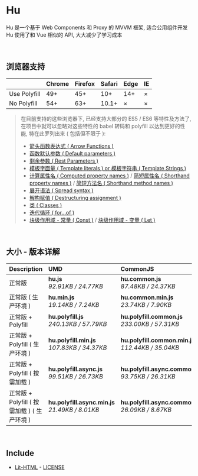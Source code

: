 # Hu
Hu 是一个基于 Web Components 和 Proxy 的 MVVM 框架, 适合公用组件开发<br>
Hu 使用了和 Vue 相似的 API, 大大减少了学习成本

<br>

## 浏览器支持

|              | Chrome | Firefox | Safari | Edge | IE |
| :-           | :-     | :-      | :-     | :-   | :- |
| Use Polyfill | 49+    | 45+     | 10+    | 14+  | ×  |
| No Polyfill  | 54+    | 63+     | 10.1+  | ×    | ×  |

> 在目前支持的这些浏览器下, 已经支持大部分的 ES5 / ES6 等特性及方法了,<br>
> 在项目中就可以忽略对这些特性的 babel 转码和 polyfill 以达到更好的性能, 特在此罗列出来 ( 包括但不限于 ): <br>
  > - [箭头函数表达式 ( Arrow Functions )](https://developer.mozilla.org/zh-CN/docs/Web/JavaScript/Reference/Functions/Arrow_functions)
  > - [函数默认参数 ( Default parameters )](https://developer.mozilla.org/zh-CN/docs/Web/JavaScript/Reference/Functions/Default_parameters)
  > - [剩余参数 ( Rest Parameters )](https://developer.mozilla.org/zh-CN/docs/Web/JavaScript/Reference/Functions/Rest_parameters)
  > - [模板字面量 ( Template literals ) or 模板字符串 ( Template Strings )](https://developer.mozilla.org/zh-CN/docs/Web/JavaScript/Reference/template_strings)
  > - [计算属性名 ( Computed property names )](https://developer.mozilla.org/zh-CN/docs/Web/JavaScript/Reference/Operators/Object_initializer#计算属性名) / [简短属性名 ( Shorthand property names )](https://developer.mozilla.org/zh-CN/docs/Web/JavaScript/Reference/Operators/Object_initializer#属性定义) / [简短方法名 ( Shorthand method names )](https://developer.mozilla.org/zh-CN/docs/Web/JavaScript/Reference/Operators/Object_initializer#方法定义)
  > - [展开语法 ( Spread syntax )](https://developer.mozilla.org/zh-CN/docs/Web/JavaScript/Reference/Operators/Spread_syntax)
  > - [解构赋值 ( Destructuring assignment )](https://developer.mozilla.org/zh-CN/docs/Web/JavaScript/Reference/Operators/Destructuring_assignment)
  > - [类 ( Classes )](https://developer.mozilla.org/zh-CN/docs/Web/JavaScript/Reference/Classes)
  > - [迭代循环 ( for...of )](https://developer.mozilla.org/zh-CN/docs/Web/JavaScript/Reference/Statements/for...of)
  > - [块级作用域 - 常量 ( Const )](https://developer.mozilla.org/zh-CN/docs/Web/JavaScript/Reference/Statements/const) / [块级作用域 - 变量 ( Let )](https://developer.mozilla.org/zh-CN/docs/Web/JavaScript/Reference/Statements/let)

<br>

## 大小 - 版本详解
| Description | UMD | CommonJS | ES Module |
| :- | :- | :- | :- |
| 正常版 | **hu.js**<br>*92.91KB / 24.77KB* | **hu.common.js**<br>*87.48KB / 24.37KB* | **hu.esm.js**<br>*87.47KB / 24.36KB* |
| 正常版 ( 生产环境 ) | **hu.min.js**<br>*19.14KB / 7.24KB* | **hu.common.min.js**<br>*23.74KB / 7.90KB* | **hu.esm.min.js**<br>*18.97KB / 7.17KB* |
| 正常版 + Polyfill | **hu.polyfill.js**<br>*240.13KB / 57.79KB* | **hu.polyfill.common.js**<br>*233.00KB / 57.31KB* | **hu.polyfill.esm.js**<br>*232.98KB / 57.29KB* |
| 正常版 + Polyfill ( 生产环境 ) | **hu.polyfill.min.js**<br>*107.83KB / 34.37KB* | **hu.polyfill.common.min.js**<br>*112.44KB / 35.04KB* | **hu.polyfill.esm.min.js**<br>*107.66KB / 34.29KB* |
| 正常版 + Polyfill ( 按需加载 ) | **hu.polyfill.async.js**<br>*99.51KB / 26.73KB* | **hu.polyfill.async.common.js**<br>*93.75KB / 26.31KB* | **hu.polyfill.async.esm.js**<br>*93.74KB / 26.30KB* |
| 正常版 + Polyfill ( 按需加载 ) ( 生产环境 ) | **hu.polyfill.async.min.js**<br>*21.49KB / 8.01KB* | **hu.polyfill.async.common.min.js**<br>*26.09KB / 8.67KB* | **hu.polyfill.async.esm.min.js**<br>*21.32KB / 7.93KB* |

<br>

## Include
  - [Lit-HTML](https://github.com/Polymer/lit-html) \- [LICENSE](https://github.com/Polymer/lit-html/blob/master/LICENSE)